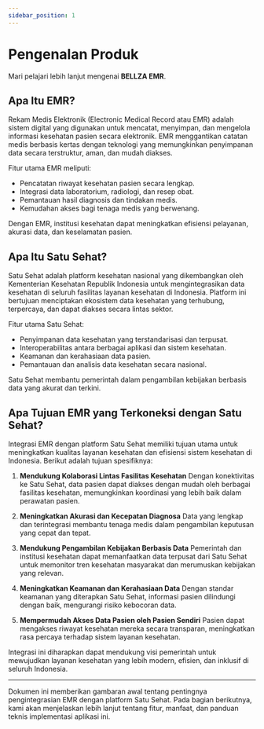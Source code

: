 ```yaml
---
sidebar_position: 1
---
```


# Pengenalan Produk

Mari pelajari lebih lanjut mengenai **BELLZA EMR**.

## Apa Itu EMR?

Rekam Medis Elektronik (Electronic Medical Record atau EMR) adalah sistem digital yang digunakan untuk mencatat, menyimpan, dan mengelola informasi kesehatan pasien secara elektronik. EMR menggantikan catatan medis berbasis kertas dengan teknologi yang memungkinkan penyimpanan data secara terstruktur, aman, dan mudah diakses.

Fitur utama EMR meliputi:

- Pencatatan riwayat kesehatan pasien secara lengkap.
- Integrasi data laboratorium, radiologi, dan resep obat.
- Pemantauan hasil diagnosis dan tindakan medis.
- Kemudahan akses bagi tenaga medis yang berwenang.

Dengan EMR, institusi kesehatan dapat meningkatkan efisiensi pelayanan, akurasi data, dan keselamatan pasien.

## Apa Itu Satu Sehat?

Satu Sehat adalah platform kesehatan nasional yang dikembangkan oleh Kementerian Kesehatan Republik Indonesia untuk mengintegrasikan data kesehatan di seluruh fasilitas layanan kesehatan di Indonesia. Platform ini bertujuan menciptakan ekosistem data kesehatan yang terhubung, terpercaya, dan dapat diakses secara lintas sektor.

Fitur utama Satu Sehat:

- Penyimpanan data kesehatan yang terstandarisasi dan terpusat.
- Interoperabilitas antara berbagai aplikasi dan sistem kesehatan.
- Keamanan dan kerahasiaan data pasien.
- Pemantauan dan analisis data kesehatan secara nasional.

Satu Sehat membantu pemerintah dalam pengambilan kebijakan berbasis data yang akurat dan terkini.

## Apa Tujuan EMR yang Terkoneksi dengan Satu Sehat?

Integrasi EMR dengan platform Satu Sehat memiliki tujuan utama untuk meningkatkan kualitas layanan kesehatan dan efisiensi sistem kesehatan di Indonesia. Berikut adalah tujuan spesifiknya:

1. **Mendukung Kolaborasi Lintas Fasilitas Kesehatan**
   Dengan konektivitas ke Satu Sehat, data pasien dapat diakses dengan mudah oleh berbagai fasilitas kesehatan, memungkinkan koordinasi yang lebih baik dalam perawatan pasien.

2. **Meningkatkan Akurasi dan Kecepatan Diagnosa**
   Data yang lengkap dan terintegrasi membantu tenaga medis dalam pengambilan keputusan yang cepat dan tepat.

3. **Mendukung Pengambilan Kebijakan Berbasis Data**
   Pemerintah dan institusi kesehatan dapat memanfaatkan data terpusat dari Satu Sehat untuk memonitor tren kesehatan masyarakat dan merumuskan kebijakan yang relevan.

4. **Meningkatkan Keamanan dan Kerahasiaan Data**
   Dengan standar keamanan yang diterapkan Satu Sehat, informasi pasien dilindungi dengan baik, mengurangi risiko kebocoran data.

5. **Mempermudah Akses Data Pasien oleh Pasien Sendiri**
   Pasien dapat mengakses riwayat kesehatan mereka secara transparan, meningkatkan rasa percaya terhadap sistem layanan kesehatan.

Integrasi ini diharapkan dapat mendukung visi pemerintah untuk mewujudkan layanan kesehatan yang lebih modern, efisien, dan inklusif di seluruh Indonesia.

---

Dokumen ini memberikan gambaran awal tentang pentingnya pengintegrasian EMR dengan platform Satu Sehat. Pada bagian berikutnya, kami akan menjelaskan lebih lanjut tentang fitur, manfaat, dan panduan teknis implementasi aplikasi ini.



 
